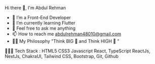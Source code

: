 Hi there 👋, I'm Abdul Rehman


- 🔭 I’m a Front-End Developer
- 🌱 I’m currently learning Flutter
- 💬 Feel free to ask me anything
- 📫 How to reach me abdulrehman48010@gmail.com
- 👨‍💻 My Philosophy "Think BIG 🗼 and Think HIGH 📶 "

 👨🏻‍💻 Tech Stack :
HTML5 CSS3 Javascript React, TypeScript ReactJs, NextJs,  ChakraUI, Tailwind CSS, Bootstrap,
Git, Github
